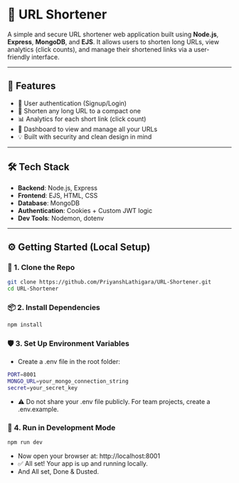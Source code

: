 # 🔗 URL Shortener

A simple and secure URL shortener web application built using **Node.js**, **Express**, **MongoDB**, and **EJS**. It allows users to shorten long URLs, view analytics (click counts), and manage their shortened links via a user-friendly interface.

---

## 🚀 Features

- 🔐 User authentication (Signup/Login)
- 🔗 Shorten any long URL to a compact one
- 📊 Analytics for each short link (click count)
- 🧑 Dashboard to view and manage all your URLs
- 💡 Built with security and clean design in mind

---

## 🛠️ Tech Stack

- **Backend**: Node.js, Express
- **Frontend**: EJS, HTML, CSS
- **Database**: MongoDB
- **Authentication**: Cookies + Custom JWT logic
- **Dev Tools**: Nodemon, dotenv

---

## ⚙️ Getting Started (Local Setup)

### 🧾 1. Clone the Repo

```bash
git clone https://github.com/PriyanshLathigara/URL-Shortener.git
cd URL-Shortener
```

### 📦 2. Install Dependencies

```bash
npm install
```

### 🛡️ 3. Set Up Environment Variables

- Create a .env file in the root folder:

```bash
PORT=8001
MONGO_URL=your_mongo_connection_string
secret=your_secret_key
```

- ⚠️ Do not share your .env file publicly. For team projects, create a .env.example.

### 🔄 4. Run in Development Mode

```bash
npm run dev
```

- Now open your browser at: http://localhost:8001
- ✅ All set! Your app is up and running locally.
- And All set, Done & Dusted.
